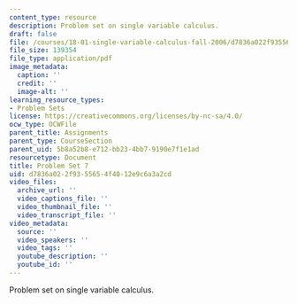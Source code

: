 ```yaml
---
content_type: resource
description: Problem set on single variable calculus.
draft: false
file: /courses/18-01-single-variable-calculus-fall-2006/d7836a022f9355654f4012e9c6a3a2cd_ps7.pdf
file_size: 139354
file_type: application/pdf
image_metadata:
  caption: ''
  credit: ''
  image-alt: ''
learning_resource_types:
- Problem Sets
license: https://creativecommons.org/licenses/by-nc-sa/4.0/
ocw_type: OCWFile
parent_title: Assignments
parent_type: CourseSection
parent_uid: 5b8a52b8-e712-bb23-4bb7-9190e7f1e1ad
resourcetype: Document
title: Problem Set 7
uid: d7836a02-2f93-5565-4f40-12e9c6a3a2cd
video_files:
  archive_url: ''
  video_captions_file: ''
  video_thumbnail_file: ''
  video_transcript_file: ''
video_metadata:
  source: ''
  video_speakers: ''
  video_tags: ''
  youtube_description: ''
  youtube_id: ''
---
```

Problem set on single variable calculus.